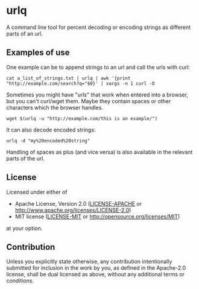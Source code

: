 # urlq

A command line tool for percent decoding or encoding strings as different parts of an url.

## Examples of use

One example can be to append strings to an url and call the urls with curl:
```
cat a_list_of_strings.txt | urlq | awk '{print "http://example.com/search?q="$0}' | xargs -n 1 curl -O

```

Sometimes you might have "urls" that work when entered into a browser, but you can't curl/wget them.
Maybe they contain spaces or other characters which the browser handles.

```
wget $(urlq -u "http://example.com/this is an example/")
```

It can also decode encoded strings:

```
urlq -d "my%20encoded%20string"
```

Handling of spaces as plus (and vice versa) is also available in the relevant parts of the url.

## License

Licensed under either of

 * Apache License, Version 2.0
   ([LICENSE-APACHE](LICENSE-APACHE) or http://www.apache.org/licenses/LICENSE-2.0)
 * MIT license
   ([LICENSE-MIT](LICENSE-MIT) or http://opensource.org/licenses/MIT)

at your option.

## Contribution

Unless you explicitly state otherwise, any contribution intentionally submitted
for inclusion in the work by you, as defined in the Apache-2.0 license, shall be
dual licensed as above, without any additional terms or conditions.
